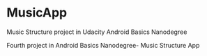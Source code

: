 # MusicApp
Music Structure project in Udacity Android Basics Nanodegree


Fourth project in Android Basics Nanodegree- Music Structure App 

